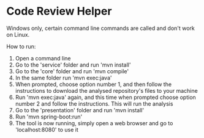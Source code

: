 # Code Review Helper
Windows only, certain command line commands are called and don't work on Linux. 

How to run:
1) Open a command line
2) Go to the 'service' folder and run 'mvn install'
3) Go to the 'core' folder and run 'mvn compile'
4) In the same folder run 'mvn exec:java'
5) When prompted, choose option number 1, and then follow the instructions to download the analysed repository's files to your machine
6) Run 'mvn exec:java' again, and this time when prompted choose option number 2 and follow the instructions. This will run the analysis
7) Go to the 'presentation' folder and run 'mvn install'
8) Run 'mvn spring-boot:run'
9) The tool is now running, simply open a web browser and go to 'localhost:8080' to use it